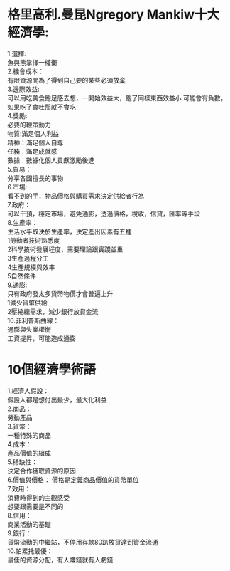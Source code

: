 
# 格里高利.曼昆Ngregory Mankiw十大經濟學:
1.選擇:  
魚與熊掌擇一權衡  
2.機會成本：  
有限資源間為了得到自己要的某些必須放棄  
3.邊際效益:  
可以用吃美食飽足感去想，一開始效益大，飽了同樣東西效益小,可能會有負數，如果吃了會吐那就不會吃  
4.獎勵:  
必要的鞭策動力  
物質:滿足個人利益  
精神：滿足個人自尊  
任務：滿足成就感  
數據：數據化個人貢獻激勵後進  
5.貿易：  
分享各國擅長的事物  
6.市場:  
看不到的手，物品價格與購買需求決定供給者行為  
7.政府：  
可以干預，穩定市場，避免通膨，透過價格，稅收，信貸，匯率等手段  
8.生產率：  
生活水平取決於生產率，決定產出因素有五種  
1勞動者技術熟悉度  
2科學技術發展程度，需要理論跟實踐並重  
3生產過程分工  
4生產規模與效率  
5自然條件  
9.通膨:  
只有政府發太多貨幣物價才會普遍上升  
1減少貨幣供給  
2壓縮總需求，減少銀行放貸金流  
10.菲利普斯曲線：  
通膨與失業權衡  
工資提昇，可能造成通膨  
# 10個經濟學術語  
1.經濟人假設：  
假設人都是想付出最少，最大化利益  
2.商品：  
勞動產品  
3.貨幣：  
一種特殊的商品  
4.成本：  
產品價值的組成  
5.稀缺性：  
決定合作獲取資源的原因  
6.價值與價格：
價格是定義商品價值的貨幣單位  
7.效用：  
消費時得到的主觀感受  
想要跟需要是不同的  
8.信用：  
商業活動的基礎  
9.銀行：  
貨幣流動的中繼站，不停用存款80趴放貸達到資金流通  
10.帕累托最優：  
最佳的資源分配，有人賺錢就有人虧錢  
